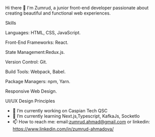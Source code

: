 
Hi there 👋
I'm Zumrud, a junior front-end developer passionate about creating beautiful and functional web experiences. 

Skills

Languages: HTML, CSS, JavaScript.

Front-End Frameworks: React.

State Management:Redux.js.

Version Control: Git.

Build Tools: Webpack, Babel.

Package Managers: npm, Yarn.

Responsive Web Design.

UI/UX Design Principles


- 🔭 I’m currently working on Caspian Tech QSC
- 🌱 I’m currently learning Next.js,Typescript, KafkaJs, SocketIo
- 📫 How to reach me: email:zumrud.ahmad@gmail.com or linkedin: https://www.linkedin.com/in/zumrud-ahmadova/
